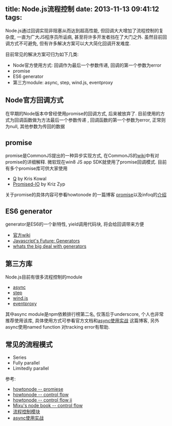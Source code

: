 title: Node.js流程控制
date: 2013-11-13 09:41:12
tags:
---
Node.js通过回调实现非阻塞从而达到超高性能, 但回调大大增加了流程控制的复杂度, 一直为广大JS程序员所诟病, 甚至将许多开发者挡在了大门之外. 虽然目前回调方式不可避免, 但有许多解决方案可以大大简化回调开发难度.

目前常见的解决方案可归为如下几类:

* Node官方使用方式: 回调作为最后一个参数传递, 回调的第一个参数为error
* promise
* ES6 generator
* 第三方module: async, step, wind.js, eventproxy

## Node官方回调方式
在早期的Node版本中曾经使用promise的回调方式, 后来被放弃了. 目前使用的方式为回调函数做为方法最后一个参数传递
, 回调函数的第一个参数为error, 正常则为null, 其他参数为传回的数据


## promise
promise是CommonJS提出的一种异步实现方式, 在CommonJS的[wiki](http://wiki.commonjs.org/wiki/Promises)中有对promise的详细解释.
微软现在win8 JS app SDK就使用了promise回调模式. 目前有多个promise库可供大家使用

* [Q](https://github.com/kriskowal/q) by Kris Kowal
* [Promised-IO](https://github.com/kriszyp/promised-io) by Kriz Zyp

关于promise的具体内容可参看howtonode 的一篇博客 [promise](http://howtonode.org/promises)以及infoq的[介绍](http://www.infoq.com/cn/news/2011/09/js-promise)


## ES6 generator
generator是ES6的一个新特性, yield调用代码块, 将会给回调带来方便

* [官方wiki](http://wiki.ecmascript.org/doku.php?id=harmony:generators)
* [Javascript's Future: Generators](http://jlongster.com/2012/10/05/javascript-yield.html)
* [whats the big deal with generators](http://devsmash.com/blog/whats-the-big-deal-with-generators)

## 第三方库
Node.js目前有很多流程控制的module

* [async](https://github.com/caolan/async)
* [step](https://github.com/creationix/step)
* [wind.js](http://windjs.org/cn/)
* [eventproxy](https://github.com/JacksonTian/eventproxy)

其中async module是npm依赖排行榜第二名, 仅落后于underscore, 个人也非常推荐使用该库, 具体使用方式可参看官方文档和[async使用实战](http://www.sebastianseilund.com/nodejs-async-in-practice)
这篇博客, 另外async使用named function 对tracking error有帮助.

## 常见的流程模式

* Series
* Fully parallel
* Limitedly parallel



参考:

* [howtonode -- promiese](http://howtonode.org/promises)
* [howtonode -- control flow](http://howtonode.org/control-flow)
* [howtonode -- control flow ii](http://howtonode.org/control-flow-part-ii)
* [Mixu's node book -- control flow](http://book.mixu.net/node/ch7.html)
* [流程控制模块](https://nodejsmodules.org/tags/flow)
* [async使用实战](http://www.sebastianseilund.com/nodejs-async-in-practice)
